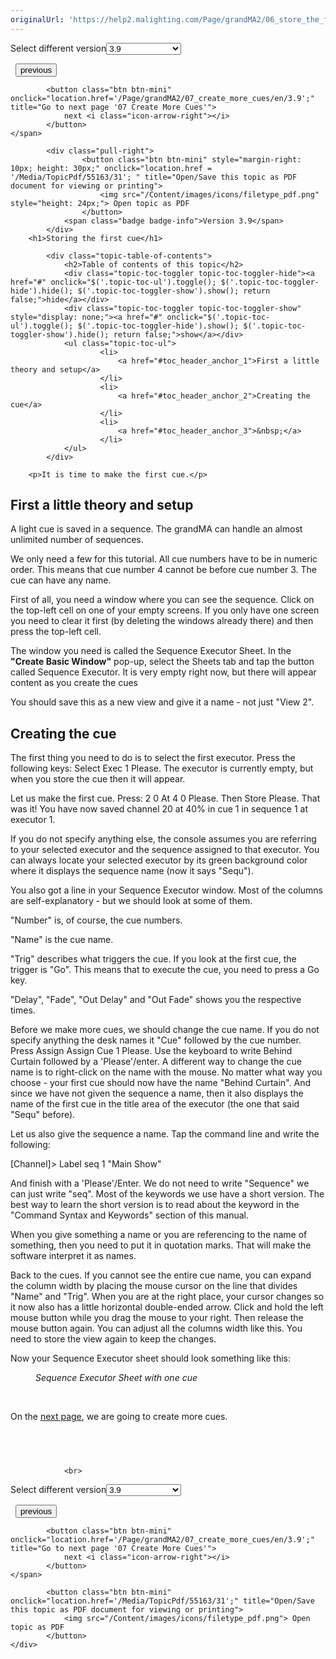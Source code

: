 ```yaml
---
originalUrl: 'https://help2.malighting.com/Page/grandMA2/06_store_the_first_cue/en/3.9'
---
```


<div class="topic-navigation">

<div class="pull-right">
	<span class="pull-left">


<div class="pull-left">
<form action="/Topic/SetCurrentVersionNumber" class="form-inline" id="frmTagSelector" method="post">	<span class="form-mini">
		<div class="input-prepend"><span class="add-on">Select different version</span><select autocomplete="off" id="versionNumberId" name="versionNumberId" onchange="$(this).closest('#frmTagSelector').submit();" style="width: 120px;"><option value="">- latest -</option>
<option value="6">3.3</option>
<option value="14">3.4</option>
<option value="18">3.5</option>
<option value="21">3.6</option>
<option value="23">3.7</option>
<option value="27">3.8</option>
<option selected="selected" value="31">3.9</option>
</select></div>
		<input data-val="true" data-val-number="The field Int32 must be a number." data-val-required="The Int32 field is required." id="ProductId" name="ProductId" type="hidden" value="20">
		<input id="CurrentGuid" name="CurrentGuid" type="hidden" value="d69b28f2-c3d6-4550-b0cd-e06bd0668955">
	</span>
</form></div>&nbsp;	</span>
	<span class="pull-right" style="white-space: nowrap;">
			<button class="btn btn-mini" onclick="location.href='/Page/grandMA2/05_groups/en/3.9'; " title="Go to previous page '05 Working with Groups'">
				<i class="icon-arrow-left"></i> previous
			</button>

			<button class="btn btn-mini" onclick="location.href='/Page/grandMA2/07_create_more_cues/en/3.9';" title="Go to next page '07 Create More Cues'">
				next <i class="icon-arrow-right"></i> 
			</button>
	</span>
</div>
<div class="clear-fix" style="margin-bottom: 10px"></div>
</div>

		
			<div class="pull-right">
					<button class="btn btn-mini" style="margin-right: 10px; height: 30px;" onclick="location.href = '/Media/TopicPdf/55163/31'; " title="Open/Save this topic as PDF document for viewing or printing">
						<img src="/Content/images/icons/filetype_pdf.png" style="height: 24px;"> Open topic as PDF
					</button>
				<span class="badge badge-info">Version 3.9</span>
			</div>
		<h1>Storing the first cue</h1>

			<div class="topic-table-of-contents">
				<h2>Table of contents of this topic</h2>
				<div class="topic-toc-toggler topic-toc-toggler-hide"><a href="#" onclick="$('.topic-toc-ul').toggle(); $('.topic-toc-toggler-hide').hide(); $('.topic-toc-toggler-show').show(); return false;">hide</a></div>
				<div class="topic-toc-toggler topic-toc-toggler-show" style="display: none;"><a href="#" onclick="$('.topic-toc-ul').toggle(); $('.topic-toc-toggler-hide').show(); $('.topic-toc-toggler-show').hide(); return false;">show</a></div>
				<ul class="topic-toc-ul">
						<li>
							<a href="#toc_header_anchor_1">First a little theory and setup</a>
						</li>
						<li>
							<a href="#toc_header_anchor_2">Creating the cue</a>
						</li>
						<li>
							<a href="#toc_header_anchor_3">&nbsp;</a>
						</li>
				</ul>
			</div>

		<p>It is time to make the first cue.</p>

<a name="toc_header_anchor_1" id="toc_header_anchor_1" class="topic-toc-item"></a><h2>First a little theory and setup</h2>

<p>A light cue is saved in a sequence. The grandMA can handle an almost unlimited number of sequences.</p>

<p>We only need a few for this tutorial. All cue numbers have to be in numeric order. This means that cue number 4 cannot be before cue number 3. The cue can have any name.</p>

<p>First of all, you need a window where you can see the sequence. Click on the top-left cell on one of your empty screens. If you only have one screen you need to clear it first (by deleting the windows already there) and then press the top-left cell.&nbsp;</p>

<p>The window you need is called&nbsp;the Sequence Executor Sheet. In the <strong>"Create Basic Window"</strong> pop-up, select the <span class="softkey">Sheets</span> tab and tap the button called <span class="softkey">Sequence Executor</span>. It is very empty right now, but there will appear content as you create the cues</p>

<p>You should save this as a new view and give it a name - not just "View 2".</p>

<a name="toc_header_anchor_2" id="toc_header_anchor_2" class="topic-toc-item"></a><h2>Creating the cue</h2>

<p>The first thing you need to do is to select the first executor. Press the following keys:&nbsp;<span class="hardkey">Select</span>&nbsp;<span class="hardkey">Exec</span>&nbsp;<span class="hardkey">1</span> <span class="hardkey">Please</span>. The executor is currently empty, but when you store the cue then it will appear.</p>

<p>Let us make the first cue. Press:&nbsp;<span class="hardkey">2</span>&nbsp;<span class="hardkey">0</span>&nbsp;<span class="hardkey">At</span>&nbsp;<span class="hardkey">4</span>&nbsp;<span class="hardkey">0</span>&nbsp;<span class="hardkey">Please</span>. Then&nbsp;<span class="hardkey">Store</span>&nbsp;<span class="hardkey">Please</span>. That was it! You have now saved channel 20 at 40% in cue 1 in sequence 1 at executor 1.</p>

<p>If you do not specify anything else, the console assumes you are referring to your selected executor and the sequence assigned to that executor. You can always locate your selected executor by its green background color where it displays the sequence name (now it says "Sequ").</p>

<p>You also got a line in your&nbsp;Sequence Executor&nbsp;window. Most of the columns are self-explanatory - but we should look at some of them.</p>

<p>"Number" is, of course, the cue numbers.</p>

<p>"Name" is the cue name.</p>

<p>"Trig" describes what triggers the cue. If you look at the first cue, the trigger is "Go". This means that to execute the cue, you need to press a Go key.</p>

<p>"Delay", "Fade", "Out Delay" and "Out Fade" shows you the respective times.</p>

<p>Before we make more cues, we should change the cue name. If you do not specify anything the desk names it "Cue" followed by the cue number. Press&nbsp;<span class="hardkey">Assign</span>&nbsp;<span class="hardkey">Assign</span>&nbsp;<span class="hardkey">Cue</span>&nbsp;<span class="hardkey">1</span>&nbsp;<span class="hardkey">Please</span>. Use the keyboard to write&nbsp;<span class="syntax">Behind Curtain</span>&nbsp;followed by a 'Please'/enter. A different way to change the cue name is to right-click on the name with the mouse. No matter what way you choose - your first cue should now have the name "Behind Curtain". And since we have not given the sequence a name, then it also displays the name of the first cue in the title area of the executor (the one that said "Sequ" before).</p>

<p>Let us also give the sequence a name. Tap the command line and write the following:</p>

<div class="cl_input">[Channel]&gt; Label seq 1 "Main Show"</div>

<p>And finish with a 'Please'/Enter. We do not need to write "Sequence" we can just write "seq". Most of the keywords we use have a short version. The best way to learn the short version is to read about the keyword in the "Command Syntax and Keywords" section of this manual.</p>

<p>When you give something a name or you are referencing to the name of something, then you need to put it in quotation marks. That will make the software interpret it as names.</p>

<p>Back to the cues. If you cannot see the entire cue name, you can expand the column width by placing the mouse cursor on the line that divides "Name" and "Trig". When you are at the right place, your cursor changes so it now also has a little horizontal double-ended arrow. Click and hold the left mouse button while you drag the mouse to your right. Then release the mouse button again. You can adjust all the columns width like this. You need to store the view again to keep the changes.</p>

<p>Now your&nbsp;Sequence Executor sheet should look something like this:</p>

<figure class="caption"><img alt="" src="/Media/Image/qsg_06_store-the-first-cue_seq-exec-sheet_v3-3_1.png">
<figcaption><em>Sequence Executor Sheet with one cue</em></figcaption>
</figure>

<p>&nbsp;</p>

<p>On the <a href="/Topic/13e37310-0d02-4705-8593-697a635cc326">next page</a>,&nbsp;we are going to create more cues.</p>

<a name="toc_header_anchor_3" id="toc_header_anchor_3" class="topic-toc-item"></a><h2>&nbsp;</h2>


				<br>
<div class="topic-navigation">

<div class="pull-right">
	<span class="pull-left">


<div class="pull-left">
<form action="/Topic/SetCurrentVersionNumber" class="form-inline" id="frmTagSelector" method="post">	<span class="form-mini">
		<div class="input-prepend"><span class="add-on">Select different version</span><select autocomplete="off" id="versionNumberId" name="versionNumberId" onchange="$(this).closest('#frmTagSelector').submit();" style="width: 120px;"><option value="">- latest -</option>
<option value="6">3.3</option>
<option value="14">3.4</option>
<option value="18">3.5</option>
<option value="21">3.6</option>
<option value="23">3.7</option>
<option value="27">3.8</option>
<option selected="selected" value="31">3.9</option>
</select></div>
		<input data-val="true" data-val-number="The field Int32 must be a number." data-val-required="The Int32 field is required." id="ProductId" name="ProductId" type="hidden" value="20">
		<input id="CurrentGuid" name="CurrentGuid" type="hidden" value="d69b28f2-c3d6-4550-b0cd-e06bd0668955">
	</span>
</form></div>&nbsp;	</span>
	<span class="pull-right" style="white-space: nowrap;">
			<button class="btn btn-mini" onclick="location.href='/Page/grandMA2/05_groups/en/3.9'; " title="Go to previous page '05 Working with Groups'">
				<i class="icon-arrow-left"></i> previous
			</button>

			<button class="btn btn-mini" onclick="location.href='/Page/grandMA2/07_create_more_cues/en/3.9';" title="Go to next page '07 Create More Cues'">
				next <i class="icon-arrow-right"></i> 
			</button>
	</span>
</div>
	<div class="clear-fix"></div>
	<div class="pull-right">
	
			<button class="btn btn-mini" onclick="location.href='/Media/TopicPdf/55163/31';" title="Open/Save this topic as PDF document for viewing or printing">
				<img src="/Content/images/icons/filetype_pdf.png"> Open topic as PDF
			</button>
	</div>
<div class="clear-fix" style="margin-bottom: 10px"></div>
</div>

	
